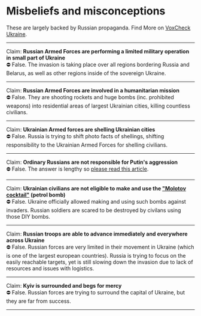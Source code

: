 # Misbeliefs and misconceptions

These are largely backed by Russian propaganda.
Find More on [VoxCheck Ukraine](https://voxukraine.org/en/category/voxukraine-informs/).

---

Claim: **Russian Armed Forces are performing a limited military operation in small part of Ukraine**  
⛔️ False. The invasion is taking place over all regions bordering Russia and Belarus, as well as other regions inside of the sovereign Ukraine.

---

Claim: **Russian Armed Forces are involved in a humanitarian mission**  
⛔️ False. They are shooting rockets and huge bombs (inc. prohibited weapons) into residential areas of largest Ukrainian cities, killing countless civilians.

---

Claim: **Ukrainian Armed forces are shelling Ukrainian cities**  
⛔️ False. Russia is trying to shift photo facts of shellings, shifting responsibility to the Ukrainian Armed Forces for shelling civilians.

---

Claim: **Ordinary Russians are not responsible for Putin's aggression**  
⛔️ False. The answer is lengthy so [please read this article](https://detector.media/in-english/article/197381/2022-03-11-the-reasons-every-russian-is-responsible-for-this-war).

---

Claim: **Ukrainian civilians are not eligible to make and use the ["Molotov cocktail"](https://en.wikipedia.org/wiki/Molotov_cocktail) (petrol bomb)**  
⛔️ False. Ukraine officially allowed making and using such bombs against invaders. Russian soldiers are scared to be destroyed by civilans using those DIY bombs.

---

Claim: **Russian troops are able to advance immediately and everywhere across Ukraine**  
⛔️ False. Russian forces are very limited in their movement in Ukraine (which is one of the largest european countries). Russia is trying to focus on the easily reachable targets, yet is still slowing down the invasion due to lack of resources and issues with logistics.

---

Claim: **Kyiv is surrounded and begs for mercy**  
⛔️ False. Russian forces are trying to surround the capital of Ukraine, but they are far from success.

---
